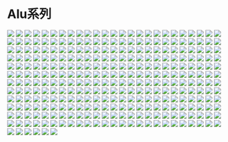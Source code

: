 # Alu系列

![](https://gcore.jsdelivr.net/gh/yoghurtlee-thu/twikoo-magic@main/image/alu/1.webp)
![](https://gcore.jsdelivr.net/gh/yoghurtlee-thu/twikoo-magic@main/image/alu/10.webp)
![](https://gcore.jsdelivr.net/gh/yoghurtlee-thu/twikoo-magic@main/image/alu/100.webp)
![](https://gcore.jsdelivr.net/gh/yoghurtlee-thu/twikoo-magic@main/image/alu/101.webp)
![](https://gcore.jsdelivr.net/gh/yoghurtlee-thu/twikoo-magic@main/image/alu/102.webp)
![](https://gcore.jsdelivr.net/gh/yoghurtlee-thu/twikoo-magic@main/image/alu/103.webp)
![](https://gcore.jsdelivr.net/gh/yoghurtlee-thu/twikoo-magic@main/image/alu/104.webp)
![](https://gcore.jsdelivr.net/gh/yoghurtlee-thu/twikoo-magic@main/image/alu/105.webp)
![](https://gcore.jsdelivr.net/gh/yoghurtlee-thu/twikoo-magic@main/image/alu/106.webp)
![](https://gcore.jsdelivr.net/gh/yoghurtlee-thu/twikoo-magic@main/image/alu/107.webp)
![](https://gcore.jsdelivr.net/gh/yoghurtlee-thu/twikoo-magic@main/image/alu/108.webp)
![](https://gcore.jsdelivr.net/gh/yoghurtlee-thu/twikoo-magic@main/image/alu/109.webp)
![](https://gcore.jsdelivr.net/gh/yoghurtlee-thu/twikoo-magic@main/image/alu/11.webp)
![](https://gcore.jsdelivr.net/gh/yoghurtlee-thu/twikoo-magic@main/image/alu/110.webp)
![](https://gcore.jsdelivr.net/gh/yoghurtlee-thu/twikoo-magic@main/image/alu/111.webp)
![](https://gcore.jsdelivr.net/gh/yoghurtlee-thu/twikoo-magic@main/image/alu/112.webp)
![](https://gcore.jsdelivr.net/gh/yoghurtlee-thu/twikoo-magic@main/image/alu/113.webp)
![](https://gcore.jsdelivr.net/gh/yoghurtlee-thu/twikoo-magic@main/image/alu/114.webp)
![](https://gcore.jsdelivr.net/gh/yoghurtlee-thu/twikoo-magic@main/image/alu/115.webp)
![](https://gcore.jsdelivr.net/gh/yoghurtlee-thu/twikoo-magic@main/image/alu/116.webp)
![](https://gcore.jsdelivr.net/gh/yoghurtlee-thu/twikoo-magic@main/image/alu/117.webp)
![](https://gcore.jsdelivr.net/gh/yoghurtlee-thu/twikoo-magic@main/image/alu/118.webp)
![](https://gcore.jsdelivr.net/gh/yoghurtlee-thu/twikoo-magic@main/image/alu/119.webp)
![](https://gcore.jsdelivr.net/gh/yoghurtlee-thu/twikoo-magic@main/image/alu/12.webp)
![](https://gcore.jsdelivr.net/gh/yoghurtlee-thu/twikoo-magic@main/image/alu/120.webp)
![](https://gcore.jsdelivr.net/gh/yoghurtlee-thu/twikoo-magic@main/image/alu/121.webp)
![](https://gcore.jsdelivr.net/gh/yoghurtlee-thu/twikoo-magic@main/image/alu/122.webp)
![](https://gcore.jsdelivr.net/gh/yoghurtlee-thu/twikoo-magic@main/image/alu/123.webp)
![](https://gcore.jsdelivr.net/gh/yoghurtlee-thu/twikoo-magic@main/image/alu/124.webp)
![](https://gcore.jsdelivr.net/gh/yoghurtlee-thu/twikoo-magic@main/image/alu/125.webp)
![](https://gcore.jsdelivr.net/gh/yoghurtlee-thu/twikoo-magic@main/image/alu/126.webp)
![](https://gcore.jsdelivr.net/gh/yoghurtlee-thu/twikoo-magic@main/image/alu/127.webp)
![](https://gcore.jsdelivr.net/gh/yoghurtlee-thu/twikoo-magic@main/image/alu/128.webp)
![](https://gcore.jsdelivr.net/gh/yoghurtlee-thu/twikoo-magic@main/image/alu/129.webp)
![](https://gcore.jsdelivr.net/gh/yoghurtlee-thu/twikoo-magic@main/image/alu/13.webp)
![](https://gcore.jsdelivr.net/gh/yoghurtlee-thu/twikoo-magic@main/image/alu/130.webp)
![](https://gcore.jsdelivr.net/gh/yoghurtlee-thu/twikoo-magic@main/image/alu/131.webp)
![](https://gcore.jsdelivr.net/gh/yoghurtlee-thu/twikoo-magic@main/image/alu/132.webp)
![](https://gcore.jsdelivr.net/gh/yoghurtlee-thu/twikoo-magic@main/image/alu/133.webp)
![](https://gcore.jsdelivr.net/gh/yoghurtlee-thu/twikoo-magic@main/image/alu/134.webp)
![](https://gcore.jsdelivr.net/gh/yoghurtlee-thu/twikoo-magic@main/image/alu/135.webp)
![](https://gcore.jsdelivr.net/gh/yoghurtlee-thu/twikoo-magic@main/image/alu/136.webp)
![](https://gcore.jsdelivr.net/gh/yoghurtlee-thu/twikoo-magic@main/image/alu/137.webp)
![](https://gcore.jsdelivr.net/gh/yoghurtlee-thu/twikoo-magic@main/image/alu/138.webp)
![](https://gcore.jsdelivr.net/gh/yoghurtlee-thu/twikoo-magic@main/image/alu/139.webp)
![](https://gcore.jsdelivr.net/gh/yoghurtlee-thu/twikoo-magic@main/image/alu/14.webp)
![](https://gcore.jsdelivr.net/gh/yoghurtlee-thu/twikoo-magic@main/image/alu/140.webp)
![](https://gcore.jsdelivr.net/gh/yoghurtlee-thu/twikoo-magic@main/image/alu/141.webp)
![](https://gcore.jsdelivr.net/gh/yoghurtlee-thu/twikoo-magic@main/image/alu/142.webp)
![](https://gcore.jsdelivr.net/gh/yoghurtlee-thu/twikoo-magic@main/image/alu/143.webp)
![](https://gcore.jsdelivr.net/gh/yoghurtlee-thu/twikoo-magic@main/image/alu/144.webp)
![](https://gcore.jsdelivr.net/gh/yoghurtlee-thu/twikoo-magic@main/image/alu/145.webp)
![](https://gcore.jsdelivr.net/gh/yoghurtlee-thu/twikoo-magic@main/image/alu/146.webp)
![](https://gcore.jsdelivr.net/gh/yoghurtlee-thu/twikoo-magic@main/image/alu/147.webp)
![](https://gcore.jsdelivr.net/gh/yoghurtlee-thu/twikoo-magic@main/image/alu/148.webp)
![](https://gcore.jsdelivr.net/gh/yoghurtlee-thu/twikoo-magic@main/image/alu/149.webp)
![](https://gcore.jsdelivr.net/gh/yoghurtlee-thu/twikoo-magic@main/image/alu/15.webp)
![](https://gcore.jsdelivr.net/gh/yoghurtlee-thu/twikoo-magic@main/image/alu/150.webp)
![](https://gcore.jsdelivr.net/gh/yoghurtlee-thu/twikoo-magic@main/image/alu/151.webp)
![](https://gcore.jsdelivr.net/gh/yoghurtlee-thu/twikoo-magic@main/image/alu/152.webp)
![](https://gcore.jsdelivr.net/gh/yoghurtlee-thu/twikoo-magic@main/image/alu/153.webp)
![](https://gcore.jsdelivr.net/gh/yoghurtlee-thu/twikoo-magic@main/image/alu/154.webp)
![](https://gcore.jsdelivr.net/gh/yoghurtlee-thu/twikoo-magic@main/image/alu/155.webp)
![](https://gcore.jsdelivr.net/gh/yoghurtlee-thu/twikoo-magic@main/image/alu/156.webp)
![](https://gcore.jsdelivr.net/gh/yoghurtlee-thu/twikoo-magic@main/image/alu/157.webp)
![](https://gcore.jsdelivr.net/gh/yoghurtlee-thu/twikoo-magic@main/image/alu/158.webp)
![](https://gcore.jsdelivr.net/gh/yoghurtlee-thu/twikoo-magic@main/image/alu/159.webp)
![](https://gcore.jsdelivr.net/gh/yoghurtlee-thu/twikoo-magic@main/image/alu/16.webp)
![](https://gcore.jsdelivr.net/gh/yoghurtlee-thu/twikoo-magic@main/image/alu/160.webp)
![](https://gcore.jsdelivr.net/gh/yoghurtlee-thu/twikoo-magic@main/image/alu/161.webp)
![](https://gcore.jsdelivr.net/gh/yoghurtlee-thu/twikoo-magic@main/image/alu/162.webp)
![](https://gcore.jsdelivr.net/gh/yoghurtlee-thu/twikoo-magic@main/image/alu/163.webp)
![](https://gcore.jsdelivr.net/gh/yoghurtlee-thu/twikoo-magic@main/image/alu/164.webp)
![](https://gcore.jsdelivr.net/gh/yoghurtlee-thu/twikoo-magic@main/image/alu/165.webp)
![](https://gcore.jsdelivr.net/gh/yoghurtlee-thu/twikoo-magic@main/image/alu/166.webp)
![](https://gcore.jsdelivr.net/gh/yoghurtlee-thu/twikoo-magic@main/image/alu/167.webp)
![](https://gcore.jsdelivr.net/gh/yoghurtlee-thu/twikoo-magic@main/image/alu/168.webp)
![](https://gcore.jsdelivr.net/gh/yoghurtlee-thu/twikoo-magic@main/image/alu/169.webp)
![](https://gcore.jsdelivr.net/gh/yoghurtlee-thu/twikoo-magic@main/image/alu/17.webp)
![](https://gcore.jsdelivr.net/gh/yoghurtlee-thu/twikoo-magic@main/image/alu/170.webp)
![](https://gcore.jsdelivr.net/gh/yoghurtlee-thu/twikoo-magic@main/image/alu/171.webp)
![](https://gcore.jsdelivr.net/gh/yoghurtlee-thu/twikoo-magic@main/image/alu/172.webp)
![](https://gcore.jsdelivr.net/gh/yoghurtlee-thu/twikoo-magic@main/image/alu/173.webp)
![](https://gcore.jsdelivr.net/gh/yoghurtlee-thu/twikoo-magic@main/image/alu/174.webp)
![](https://gcore.jsdelivr.net/gh/yoghurtlee-thu/twikoo-magic@main/image/alu/175.webp)
![](https://gcore.jsdelivr.net/gh/yoghurtlee-thu/twikoo-magic@main/image/alu/176.webp)
![](https://gcore.jsdelivr.net/gh/yoghurtlee-thu/twikoo-magic@main/image/alu/177.webp)
![](https://gcore.jsdelivr.net/gh/yoghurtlee-thu/twikoo-magic@main/image/alu/178.webp)
![](https://gcore.jsdelivr.net/gh/yoghurtlee-thu/twikoo-magic@main/image/alu/179.webp)
![](https://gcore.jsdelivr.net/gh/yoghurtlee-thu/twikoo-magic@main/image/alu/18.webp)
![](https://gcore.jsdelivr.net/gh/yoghurtlee-thu/twikoo-magic@main/image/alu/180.webp)
![](https://gcore.jsdelivr.net/gh/yoghurtlee-thu/twikoo-magic@main/image/alu/181.webp)
![](https://gcore.jsdelivr.net/gh/yoghurtlee-thu/twikoo-magic@main/image/alu/182.webp)
![](https://gcore.jsdelivr.net/gh/yoghurtlee-thu/twikoo-magic@main/image/alu/183.webp)
![](https://gcore.jsdelivr.net/gh/yoghurtlee-thu/twikoo-magic@main/image/alu/184.webp)
![](https://gcore.jsdelivr.net/gh/yoghurtlee-thu/twikoo-magic@main/image/alu/185.webp)
![](https://gcore.jsdelivr.net/gh/yoghurtlee-thu/twikoo-magic@main/image/alu/186.webp)
![](https://gcore.jsdelivr.net/gh/yoghurtlee-thu/twikoo-magic@main/image/alu/187.webp)
![](https://gcore.jsdelivr.net/gh/yoghurtlee-thu/twikoo-magic@main/image/alu/188.webp)
![](https://gcore.jsdelivr.net/gh/yoghurtlee-thu/twikoo-magic@main/image/alu/189.webp)
![](https://gcore.jsdelivr.net/gh/yoghurtlee-thu/twikoo-magic@main/image/alu/19.webp)
![](https://gcore.jsdelivr.net/gh/yoghurtlee-thu/twikoo-magic@main/image/alu/190.webp)
![](https://gcore.jsdelivr.net/gh/yoghurtlee-thu/twikoo-magic@main/image/alu/191.webp)
![](https://gcore.jsdelivr.net/gh/yoghurtlee-thu/twikoo-magic@main/image/alu/192.webp)
![](https://gcore.jsdelivr.net/gh/yoghurtlee-thu/twikoo-magic@main/image/alu/193.webp)
![](https://gcore.jsdelivr.net/gh/yoghurtlee-thu/twikoo-magic@main/image/alu/194.webp)
![](https://gcore.jsdelivr.net/gh/yoghurtlee-thu/twikoo-magic@main/image/alu/195.webp)
![](https://gcore.jsdelivr.net/gh/yoghurtlee-thu/twikoo-magic@main/image/alu/196.webp)
![](https://gcore.jsdelivr.net/gh/yoghurtlee-thu/twikoo-magic@main/image/alu/197.webp)
![](https://gcore.jsdelivr.net/gh/yoghurtlee-thu/twikoo-magic@main/image/alu/198.webp)
![](https://gcore.jsdelivr.net/gh/yoghurtlee-thu/twikoo-magic@main/image/alu/199.webp)
![](https://gcore.jsdelivr.net/gh/yoghurtlee-thu/twikoo-magic@main/image/alu/2.webp)
![](https://gcore.jsdelivr.net/gh/yoghurtlee-thu/twikoo-magic@main/image/alu/20.webp)
![](https://gcore.jsdelivr.net/gh/yoghurtlee-thu/twikoo-magic@main/image/alu/200.webp)
![](https://gcore.jsdelivr.net/gh/yoghurtlee-thu/twikoo-magic@main/image/alu/201.webp)
![](https://gcore.jsdelivr.net/gh/yoghurtlee-thu/twikoo-magic@main/image/alu/202.webp)
![](https://gcore.jsdelivr.net/gh/yoghurtlee-thu/twikoo-magic@main/image/alu/203.webp)
![](https://gcore.jsdelivr.net/gh/yoghurtlee-thu/twikoo-magic@main/image/alu/204.webp)
![](https://gcore.jsdelivr.net/gh/yoghurtlee-thu/twikoo-magic@main/image/alu/205.webp)
![](https://gcore.jsdelivr.net/gh/yoghurtlee-thu/twikoo-magic@main/image/alu/206.webp)
![](https://gcore.jsdelivr.net/gh/yoghurtlee-thu/twikoo-magic@main/image/alu/207.webp)
![](https://gcore.jsdelivr.net/gh/yoghurtlee-thu/twikoo-magic@main/image/alu/208.webp)
![](https://gcore.jsdelivr.net/gh/yoghurtlee-thu/twikoo-magic@main/image/alu/209.webp)
![](https://gcore.jsdelivr.net/gh/yoghurtlee-thu/twikoo-magic@main/image/alu/21.webp)
![](https://gcore.jsdelivr.net/gh/yoghurtlee-thu/twikoo-magic@main/image/alu/210.webp)
![](https://gcore.jsdelivr.net/gh/yoghurtlee-thu/twikoo-magic@main/image/alu/211.webp)
![](https://gcore.jsdelivr.net/gh/yoghurtlee-thu/twikoo-magic@main/image/alu/212.webp)
![](https://gcore.jsdelivr.net/gh/yoghurtlee-thu/twikoo-magic@main/image/alu/213.webp)
![](https://gcore.jsdelivr.net/gh/yoghurtlee-thu/twikoo-magic@main/image/alu/214.webp)
![](https://gcore.jsdelivr.net/gh/yoghurtlee-thu/twikoo-magic@main/image/alu/215.webp)
![](https://gcore.jsdelivr.net/gh/yoghurtlee-thu/twikoo-magic@main/image/alu/216.webp)
![](https://gcore.jsdelivr.net/gh/yoghurtlee-thu/twikoo-magic@main/image/alu/217.webp)
![](https://gcore.jsdelivr.net/gh/yoghurtlee-thu/twikoo-magic@main/image/alu/218.webp)
![](https://gcore.jsdelivr.net/gh/yoghurtlee-thu/twikoo-magic@main/image/alu/219.webp)
![](https://gcore.jsdelivr.net/gh/yoghurtlee-thu/twikoo-magic@main/image/alu/22.webp)
![](https://gcore.jsdelivr.net/gh/yoghurtlee-thu/twikoo-magic@main/image/alu/220.webp)
![](https://gcore.jsdelivr.net/gh/yoghurtlee-thu/twikoo-magic@main/image/alu/221.webp)
![](https://gcore.jsdelivr.net/gh/yoghurtlee-thu/twikoo-magic@main/image/alu/222.webp)
![](https://gcore.jsdelivr.net/gh/yoghurtlee-thu/twikoo-magic@main/image/alu/223.webp)
![](https://gcore.jsdelivr.net/gh/yoghurtlee-thu/twikoo-magic@main/image/alu/224.webp)
![](https://gcore.jsdelivr.net/gh/yoghurtlee-thu/twikoo-magic@main/image/alu/225.webp)
![](https://gcore.jsdelivr.net/gh/yoghurtlee-thu/twikoo-magic@main/image/alu/226.webp)
![](https://gcore.jsdelivr.net/gh/yoghurtlee-thu/twikoo-magic@main/image/alu/227.webp)
![](https://gcore.jsdelivr.net/gh/yoghurtlee-thu/twikoo-magic@main/image/alu/228.webp)
![](https://gcore.jsdelivr.net/gh/yoghurtlee-thu/twikoo-magic@main/image/alu/229.webp)
![](https://gcore.jsdelivr.net/gh/yoghurtlee-thu/twikoo-magic@main/image/alu/23.webp)
![](https://gcore.jsdelivr.net/gh/yoghurtlee-thu/twikoo-magic@main/image/alu/230.webp)
![](https://gcore.jsdelivr.net/gh/yoghurtlee-thu/twikoo-magic@main/image/alu/231.webp)
![](https://gcore.jsdelivr.net/gh/yoghurtlee-thu/twikoo-magic@main/image/alu/232.webp)
![](https://gcore.jsdelivr.net/gh/yoghurtlee-thu/twikoo-magic@main/image/alu/233.webp)
![](https://gcore.jsdelivr.net/gh/yoghurtlee-thu/twikoo-magic@main/image/alu/234.webp)
![](https://gcore.jsdelivr.net/gh/yoghurtlee-thu/twikoo-magic@main/image/alu/235.webp)
![](https://gcore.jsdelivr.net/gh/yoghurtlee-thu/twikoo-magic@main/image/alu/236.webp)
![](https://gcore.jsdelivr.net/gh/yoghurtlee-thu/twikoo-magic@main/image/alu/237.webp)
![](https://gcore.jsdelivr.net/gh/yoghurtlee-thu/twikoo-magic@main/image/alu/238.webp)
![](https://gcore.jsdelivr.net/gh/yoghurtlee-thu/twikoo-magic@main/image/alu/239.webp)
![](https://gcore.jsdelivr.net/gh/yoghurtlee-thu/twikoo-magic@main/image/alu/24.webp)
![](https://gcore.jsdelivr.net/gh/yoghurtlee-thu/twikoo-magic@main/image/alu/240.webp)
![](https://gcore.jsdelivr.net/gh/yoghurtlee-thu/twikoo-magic@main/image/alu/241.webp)
![](https://gcore.jsdelivr.net/gh/yoghurtlee-thu/twikoo-magic@main/image/alu/242.webp)
![](https://gcore.jsdelivr.net/gh/yoghurtlee-thu/twikoo-magic@main/image/alu/243.webp)
![](https://gcore.jsdelivr.net/gh/yoghurtlee-thu/twikoo-magic@main/image/alu/244.webp)
![](https://gcore.jsdelivr.net/gh/yoghurtlee-thu/twikoo-magic@main/image/alu/245.webp)
![](https://gcore.jsdelivr.net/gh/yoghurtlee-thu/twikoo-magic@main/image/alu/246.webp)
![](https://gcore.jsdelivr.net/gh/yoghurtlee-thu/twikoo-magic@main/image/alu/247.webp)
![](https://gcore.jsdelivr.net/gh/yoghurtlee-thu/twikoo-magic@main/image/alu/248.webp)
![](https://gcore.jsdelivr.net/gh/yoghurtlee-thu/twikoo-magic@main/image/alu/249.webp)
![](https://gcore.jsdelivr.net/gh/yoghurtlee-thu/twikoo-magic@main/image/alu/25.webp)
![](https://gcore.jsdelivr.net/gh/yoghurtlee-thu/twikoo-magic@main/image/alu/250.webp)
![](https://gcore.jsdelivr.net/gh/yoghurtlee-thu/twikoo-magic@main/image/alu/251.webp)
![](https://gcore.jsdelivr.net/gh/yoghurtlee-thu/twikoo-magic@main/image/alu/252.webp)
![](https://gcore.jsdelivr.net/gh/yoghurtlee-thu/twikoo-magic@main/image/alu/253.webp)
![](https://gcore.jsdelivr.net/gh/yoghurtlee-thu/twikoo-magic@main/image/alu/254.webp)
![](https://gcore.jsdelivr.net/gh/yoghurtlee-thu/twikoo-magic@main/image/alu/255.webp)
![](https://gcore.jsdelivr.net/gh/yoghurtlee-thu/twikoo-magic@main/image/alu/256.webp)
![](https://gcore.jsdelivr.net/gh/yoghurtlee-thu/twikoo-magic@main/image/alu/257.webp)
![](https://gcore.jsdelivr.net/gh/yoghurtlee-thu/twikoo-magic@main/image/alu/258.webp)
![](https://gcore.jsdelivr.net/gh/yoghurtlee-thu/twikoo-magic@main/image/alu/259.webp)
![](https://gcore.jsdelivr.net/gh/yoghurtlee-thu/twikoo-magic@main/image/alu/26.webp)
![](https://gcore.jsdelivr.net/gh/yoghurtlee-thu/twikoo-magic@main/image/alu/260.webp)
![](https://gcore.jsdelivr.net/gh/yoghurtlee-thu/twikoo-magic@main/image/alu/261.webp)
![](https://gcore.jsdelivr.net/gh/yoghurtlee-thu/twikoo-magic@main/image/alu/262.webp)
![](https://gcore.jsdelivr.net/gh/yoghurtlee-thu/twikoo-magic@main/image/alu/263.webp)
![](https://gcore.jsdelivr.net/gh/yoghurtlee-thu/twikoo-magic@main/image/alu/264.webp)
![](https://gcore.jsdelivr.net/gh/yoghurtlee-thu/twikoo-magic@main/image/alu/265.webp)
![](https://gcore.jsdelivr.net/gh/yoghurtlee-thu/twikoo-magic@main/image/alu/266.webp)
![](https://gcore.jsdelivr.net/gh/yoghurtlee-thu/twikoo-magic@main/image/alu/267.webp)
![](https://gcore.jsdelivr.net/gh/yoghurtlee-thu/twikoo-magic@main/image/alu/268.webp)
![](https://gcore.jsdelivr.net/gh/yoghurtlee-thu/twikoo-magic@main/image/alu/269.webp)
![](https://gcore.jsdelivr.net/gh/yoghurtlee-thu/twikoo-magic@main/image/alu/27.webp)
![](https://gcore.jsdelivr.net/gh/yoghurtlee-thu/twikoo-magic@main/image/alu/270.webp)
![](https://gcore.jsdelivr.net/gh/yoghurtlee-thu/twikoo-magic@main/image/alu/271.webp)
![](https://gcore.jsdelivr.net/gh/yoghurtlee-thu/twikoo-magic@main/image/alu/272.webp)
![](https://gcore.jsdelivr.net/gh/yoghurtlee-thu/twikoo-magic@main/image/alu/273.webp)
![](https://gcore.jsdelivr.net/gh/yoghurtlee-thu/twikoo-magic@main/image/alu/274.webp)
![](https://gcore.jsdelivr.net/gh/yoghurtlee-thu/twikoo-magic@main/image/alu/275.webp)
![](https://gcore.jsdelivr.net/gh/yoghurtlee-thu/twikoo-magic@main/image/alu/276.webp)
![](https://gcore.jsdelivr.net/gh/yoghurtlee-thu/twikoo-magic@main/image/alu/277.webp)
![](https://gcore.jsdelivr.net/gh/yoghurtlee-thu/twikoo-magic@main/image/alu/278.webp)
![](https://gcore.jsdelivr.net/gh/yoghurtlee-thu/twikoo-magic@main/image/alu/279.webp)
![](https://gcore.jsdelivr.net/gh/yoghurtlee-thu/twikoo-magic@main/image/alu/28.webp)
![](https://gcore.jsdelivr.net/gh/yoghurtlee-thu/twikoo-magic@main/image/alu/280.webp)
![](https://gcore.jsdelivr.net/gh/yoghurtlee-thu/twikoo-magic@main/image/alu/281.webp)
![](https://gcore.jsdelivr.net/gh/yoghurtlee-thu/twikoo-magic@main/image/alu/282.webp)
![](https://gcore.jsdelivr.net/gh/yoghurtlee-thu/twikoo-magic@main/image/alu/283.webp)
![](https://gcore.jsdelivr.net/gh/yoghurtlee-thu/twikoo-magic@main/image/alu/284.webp)
![](https://gcore.jsdelivr.net/gh/yoghurtlee-thu/twikoo-magic@main/image/alu/285.webp)
![](https://gcore.jsdelivr.net/gh/yoghurtlee-thu/twikoo-magic@main/image/alu/286.webp)
![](https://gcore.jsdelivr.net/gh/yoghurtlee-thu/twikoo-magic@main/image/alu/287.webp)
![](https://gcore.jsdelivr.net/gh/yoghurtlee-thu/twikoo-magic@main/image/alu/288.webp)
![](https://gcore.jsdelivr.net/gh/yoghurtlee-thu/twikoo-magic@main/image/alu/289.webp)
![](https://gcore.jsdelivr.net/gh/yoghurtlee-thu/twikoo-magic@main/image/alu/29.webp)
![](https://gcore.jsdelivr.net/gh/yoghurtlee-thu/twikoo-magic@main/image/alu/290.webp)
![](https://gcore.jsdelivr.net/gh/yoghurtlee-thu/twikoo-magic@main/image/alu/291.webp)
![](https://gcore.jsdelivr.net/gh/yoghurtlee-thu/twikoo-magic@main/image/alu/292.webp)
![](https://gcore.jsdelivr.net/gh/yoghurtlee-thu/twikoo-magic@main/image/alu/293.webp)
![](https://gcore.jsdelivr.net/gh/yoghurtlee-thu/twikoo-magic@main/image/alu/294.webp)
![](https://gcore.jsdelivr.net/gh/yoghurtlee-thu/twikoo-magic@main/image/alu/295.webp)
![](https://gcore.jsdelivr.net/gh/yoghurtlee-thu/twikoo-magic@main/image/alu/296.webp)
![](https://gcore.jsdelivr.net/gh/yoghurtlee-thu/twikoo-magic@main/image/alu/297.webp)
![](https://gcore.jsdelivr.net/gh/yoghurtlee-thu/twikoo-magic@main/image/alu/298.webp)
![](https://gcore.jsdelivr.net/gh/yoghurtlee-thu/twikoo-magic@main/image/alu/299.webp)
![](https://gcore.jsdelivr.net/gh/yoghurtlee-thu/twikoo-magic@main/image/alu/3.webp)
![](https://gcore.jsdelivr.net/gh/yoghurtlee-thu/twikoo-magic@main/image/alu/30.webp)
![](https://gcore.jsdelivr.net/gh/yoghurtlee-thu/twikoo-magic@main/image/alu/300.webp)
![](https://gcore.jsdelivr.net/gh/yoghurtlee-thu/twikoo-magic@main/image/alu/301.webp)
![](https://gcore.jsdelivr.net/gh/yoghurtlee-thu/twikoo-magic@main/image/alu/302.webp)
![](https://gcore.jsdelivr.net/gh/yoghurtlee-thu/twikoo-magic@main/image/alu/303.webp)
![](https://gcore.jsdelivr.net/gh/yoghurtlee-thu/twikoo-magic@main/image/alu/304.webp)
![](https://gcore.jsdelivr.net/gh/yoghurtlee-thu/twikoo-magic@main/image/alu/305.webp)
![](https://gcore.jsdelivr.net/gh/yoghurtlee-thu/twikoo-magic@main/image/alu/306.webp)
![](https://gcore.jsdelivr.net/gh/yoghurtlee-thu/twikoo-magic@main/image/alu/31.webp)
![](https://gcore.jsdelivr.net/gh/yoghurtlee-thu/twikoo-magic@main/image/alu/32.webp)
![](https://gcore.jsdelivr.net/gh/yoghurtlee-thu/twikoo-magic@main/image/alu/33.webp)
![](https://gcore.jsdelivr.net/gh/yoghurtlee-thu/twikoo-magic@main/image/alu/34.webp)
![](https://gcore.jsdelivr.net/gh/yoghurtlee-thu/twikoo-magic@main/image/alu/35.webp)
![](https://gcore.jsdelivr.net/gh/yoghurtlee-thu/twikoo-magic@main/image/alu/36.webp)
![](https://gcore.jsdelivr.net/gh/yoghurtlee-thu/twikoo-magic@main/image/alu/37.webp)
![](https://gcore.jsdelivr.net/gh/yoghurtlee-thu/twikoo-magic@main/image/alu/38.webp)
![](https://gcore.jsdelivr.net/gh/yoghurtlee-thu/twikoo-magic@main/image/alu/39.webp)
![](https://gcore.jsdelivr.net/gh/yoghurtlee-thu/twikoo-magic@main/image/alu/4.webp)
![](https://gcore.jsdelivr.net/gh/yoghurtlee-thu/twikoo-magic@main/image/alu/40.webp)
![](https://gcore.jsdelivr.net/gh/yoghurtlee-thu/twikoo-magic@main/image/alu/41.webp)
![](https://gcore.jsdelivr.net/gh/yoghurtlee-thu/twikoo-magic@main/image/alu/42.webp)
![](https://gcore.jsdelivr.net/gh/yoghurtlee-thu/twikoo-magic@main/image/alu/43.webp)
![](https://gcore.jsdelivr.net/gh/yoghurtlee-thu/twikoo-magic@main/image/alu/44.webp)
![](https://gcore.jsdelivr.net/gh/yoghurtlee-thu/twikoo-magic@main/image/alu/45.webp)
![](https://gcore.jsdelivr.net/gh/yoghurtlee-thu/twikoo-magic@main/image/alu/46.webp)
![](https://gcore.jsdelivr.net/gh/yoghurtlee-thu/twikoo-magic@main/image/alu/47.webp)
![](https://gcore.jsdelivr.net/gh/yoghurtlee-thu/twikoo-magic@main/image/alu/48.webp)
![](https://gcore.jsdelivr.net/gh/yoghurtlee-thu/twikoo-magic@main/image/alu/49.webp)
![](https://gcore.jsdelivr.net/gh/yoghurtlee-thu/twikoo-magic@main/image/alu/5.webp)
![](https://gcore.jsdelivr.net/gh/yoghurtlee-thu/twikoo-magic@main/image/alu/50.webp)
![](https://gcore.jsdelivr.net/gh/yoghurtlee-thu/twikoo-magic@main/image/alu/51.webp)
![](https://gcore.jsdelivr.net/gh/yoghurtlee-thu/twikoo-magic@main/image/alu/52.webp)
![](https://gcore.jsdelivr.net/gh/yoghurtlee-thu/twikoo-magic@main/image/alu/53.webp)
![](https://gcore.jsdelivr.net/gh/yoghurtlee-thu/twikoo-magic@main/image/alu/54.webp)
![](https://gcore.jsdelivr.net/gh/yoghurtlee-thu/twikoo-magic@main/image/alu/55.webp)
![](https://gcore.jsdelivr.net/gh/yoghurtlee-thu/twikoo-magic@main/image/alu/56.webp)
![](https://gcore.jsdelivr.net/gh/yoghurtlee-thu/twikoo-magic@main/image/alu/57.webp)
![](https://gcore.jsdelivr.net/gh/yoghurtlee-thu/twikoo-magic@main/image/alu/58.webp)
![](https://gcore.jsdelivr.net/gh/yoghurtlee-thu/twikoo-magic@main/image/alu/59.webp)
![](https://gcore.jsdelivr.net/gh/yoghurtlee-thu/twikoo-magic@main/image/alu/6.webp)
![](https://gcore.jsdelivr.net/gh/yoghurtlee-thu/twikoo-magic@main/image/alu/60.webp)
![](https://gcore.jsdelivr.net/gh/yoghurtlee-thu/twikoo-magic@main/image/alu/61.webp)
![](https://gcore.jsdelivr.net/gh/yoghurtlee-thu/twikoo-magic@main/image/alu/62.webp)
![](https://gcore.jsdelivr.net/gh/yoghurtlee-thu/twikoo-magic@main/image/alu/63.webp)
![](https://gcore.jsdelivr.net/gh/yoghurtlee-thu/twikoo-magic@main/image/alu/64.webp)
![](https://gcore.jsdelivr.net/gh/yoghurtlee-thu/twikoo-magic@main/image/alu/65.webp)
![](https://gcore.jsdelivr.net/gh/yoghurtlee-thu/twikoo-magic@main/image/alu/66.webp)
![](https://gcore.jsdelivr.net/gh/yoghurtlee-thu/twikoo-magic@main/image/alu/67.webp)
![](https://gcore.jsdelivr.net/gh/yoghurtlee-thu/twikoo-magic@main/image/alu/68.webp)
![](https://gcore.jsdelivr.net/gh/yoghurtlee-thu/twikoo-magic@main/image/alu/69.webp)
![](https://gcore.jsdelivr.net/gh/yoghurtlee-thu/twikoo-magic@main/image/alu/7.webp)
![](https://gcore.jsdelivr.net/gh/yoghurtlee-thu/twikoo-magic@main/image/alu/70.webp)
![](https://gcore.jsdelivr.net/gh/yoghurtlee-thu/twikoo-magic@main/image/alu/71.webp)
![](https://gcore.jsdelivr.net/gh/yoghurtlee-thu/twikoo-magic@main/image/alu/72.webp)
![](https://gcore.jsdelivr.net/gh/yoghurtlee-thu/twikoo-magic@main/image/alu/73.webp)
![](https://gcore.jsdelivr.net/gh/yoghurtlee-thu/twikoo-magic@main/image/alu/74.webp)
![](https://gcore.jsdelivr.net/gh/yoghurtlee-thu/twikoo-magic@main/image/alu/75.webp)
![](https://gcore.jsdelivr.net/gh/yoghurtlee-thu/twikoo-magic@main/image/alu/76.webp)
![](https://gcore.jsdelivr.net/gh/yoghurtlee-thu/twikoo-magic@main/image/alu/77.webp)
![](https://gcore.jsdelivr.net/gh/yoghurtlee-thu/twikoo-magic@main/image/alu/78.webp)
![](https://gcore.jsdelivr.net/gh/yoghurtlee-thu/twikoo-magic@main/image/alu/79.webp)
![](https://gcore.jsdelivr.net/gh/yoghurtlee-thu/twikoo-magic@main/image/alu/8.webp)
![](https://gcore.jsdelivr.net/gh/yoghurtlee-thu/twikoo-magic@main/image/alu/80.webp)
![](https://gcore.jsdelivr.net/gh/yoghurtlee-thu/twikoo-magic@main/image/alu/81.webp)
![](https://gcore.jsdelivr.net/gh/yoghurtlee-thu/twikoo-magic@main/image/alu/82.webp)
![](https://gcore.jsdelivr.net/gh/yoghurtlee-thu/twikoo-magic@main/image/alu/83.webp)
![](https://gcore.jsdelivr.net/gh/yoghurtlee-thu/twikoo-magic@main/image/alu/84.webp)
![](https://gcore.jsdelivr.net/gh/yoghurtlee-thu/twikoo-magic@main/image/alu/85.webp)
![](https://gcore.jsdelivr.net/gh/yoghurtlee-thu/twikoo-magic@main/image/alu/86.webp)
![](https://gcore.jsdelivr.net/gh/yoghurtlee-thu/twikoo-magic@main/image/alu/87.webp)
![](https://gcore.jsdelivr.net/gh/yoghurtlee-thu/twikoo-magic@main/image/alu/88.webp)
![](https://gcore.jsdelivr.net/gh/yoghurtlee-thu/twikoo-magic@main/image/alu/89.webp)
![](https://gcore.jsdelivr.net/gh/yoghurtlee-thu/twikoo-magic@main/image/alu/9.webp)
![](https://gcore.jsdelivr.net/gh/yoghurtlee-thu/twikoo-magic@main/image/alu/90.webp)
![](https://gcore.jsdelivr.net/gh/yoghurtlee-thu/twikoo-magic@main/image/alu/91.webp)
![](https://gcore.jsdelivr.net/gh/yoghurtlee-thu/twikoo-magic@main/image/alu/92.webp)
![](https://gcore.jsdelivr.net/gh/yoghurtlee-thu/twikoo-magic@main/image/alu/93.webp)
![](https://gcore.jsdelivr.net/gh/yoghurtlee-thu/twikoo-magic@main/image/alu/94.webp)
![](https://gcore.jsdelivr.net/gh/yoghurtlee-thu/twikoo-magic@main/image/alu/95.webp)
![](https://gcore.jsdelivr.net/gh/yoghurtlee-thu/twikoo-magic@main/image/alu/96.webp)
![](https://gcore.jsdelivr.net/gh/yoghurtlee-thu/twikoo-magic@main/image/alu/97.webp)
![](https://gcore.jsdelivr.net/gh/yoghurtlee-thu/twikoo-magic@main/image/alu/98.webp)
![](https://gcore.jsdelivr.net/gh/yoghurtlee-thu/twikoo-magic@main/image/alu/99.webp)
